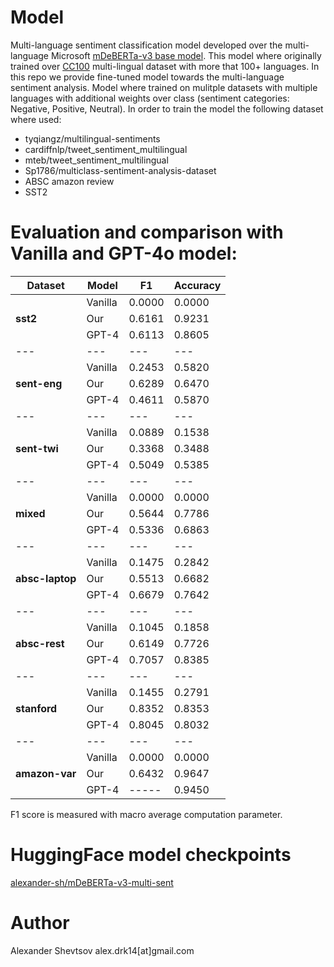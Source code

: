 # Model 

Multi-language sentiment classification model developed over the multi-language Microsoft [mDeBERTa-v3 base model](https://huggingface.co/microsoft/mdeberta-v3-base). 
This model where originally trained over [CC100](https://huggingface.co/datasets/statmt/cc100) multi-lingual dataset with more that 100+ languages. In this repo we provide fine-tuned model towards the multi-language sentiment analysis.
Model where trained on mulitple datasets with multiple languages with additional weights over class (sentiment categories: Negative, Positive, Neutral).
In order to train the model the following dataset where used:
 - tyqiangz/multilingual-sentiments
 - cardiffnlp/tweet_sentiment_multilingual
 - mteb/tweet_sentiment_multilingual
 - Sp1786/multiclass-sentiment-analysis-dataset
 - ABSC amazon review
 - SST2

# Evaluation and comparison with Vanilla and GPT-4o model:

| Dataset          | Model  | F1     | Accuracy |
|------------------|--------|--------|----------|
|                  | Vanilla| 0.0000 | 0.0000   |
| **sst2**         | Our    | 0.6161 | 0.9231   |
|                  | GPT-4  | 0.6113 | 0.8605   |
|---|---|---|---|
|                  | Vanilla| 0.2453 | 0.5820   |
| **sent-eng**     | Our    | 0.6289 | 0.6470   |
|                  | GPT-4  | 0.4611 | 0.5870   |
|---|---|---|---|
|                  | Vanilla| 0.0889 | 0.1538   |
| **sent-twi**     | Our    | 0.3368 | 0.3488   |
|                  | GPT-4  | 0.5049 | 0.5385   |
|---|---|---|---|
|                  | Vanilla| 0.0000 | 0.0000   |
| **mixed**        | Our    | 0.5644 | 0.7786   |
|                  | GPT-4  | 0.5336 | 0.6863   |
|---|---|---|---|
|                  | Vanilla| 0.1475 | 0.2842   |
| **absc-laptop**  | Our    | 0.5513 | 0.6682   |
|                  | GPT-4  | 0.6679 | 0.7642   |
|---|---|---|---|
|                  | Vanilla| 0.1045 | 0.1858   |
| **absc-rest**    | Our    | 0.6149 | 0.7726   |
|                  | GPT-4  | 0.7057 | 0.8385   |
|---|---|---|---|
|                  | Vanilla| 0.1455 | 0.2791   |
| **stanford**     | Our    | 0.8352 | 0.8353   |
|                  | GPT-4  | 0.8045 | 0.8032   |
|---|---|---|---|
|                  | Vanilla| 0.0000 | 0.0000   |
| **amazon-var**   | Our    | 0.6432 | 0.9647   |
|                  | GPT-4  | -----  | 0.9450   |

F1 score is measured with macro average computation parameter. 


# HuggingFace model checkpoints
[alexander-sh/mDeBERTa-v3-multi-sent](https://huggingface.co/alexander-sh/mDeBERTa-v3-multi-sent)

# Author 

Alexander Shevtsov alex.drk14[at]gmail.com
